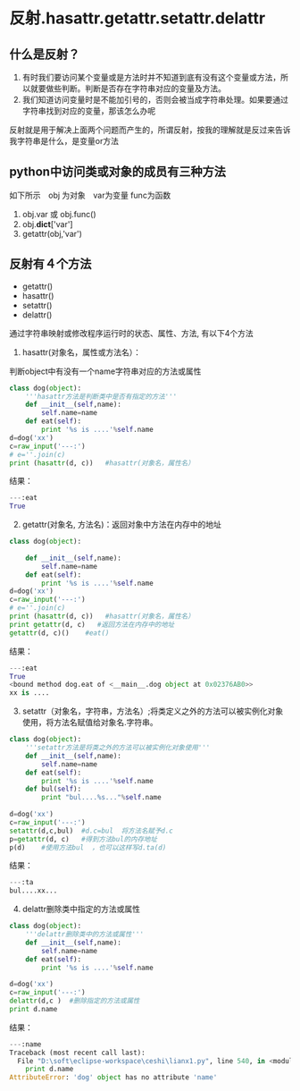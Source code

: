 # 反射.hasattr.getattr.setattr.delattr




## 什么是反射？
1. 有时我们要访问某个变量或是方法时并不知道到底有没有这个变量或方法，所以就要做些判断。判断是否存在字符串对应的变量及方法。
2. 我们知道访问变量时是不能加引号的，否则会被当成字符串处理。如果要通过字符串找到对应的变量，那该怎么办呢

反射就是用于解决上面两个问题而产生的，所谓反射，按我的理解就是反过来告诉我字符串是什么，是变量or方法





## python中访问类或对象的成员有三种方法
如下所示　obj 为对象　var为变量 func为函数
1. obj.var 或 obj.func()
2. obj.__dict__['var']
3. getattr(obj,'var')




## 反射有４个方法　
* getattr()
* hasattr()
* setattr()
* delattr()


通过字符串映射或修改程序运行时的状态、属性、方法, 有以下4个方法

1. hasattr(对象名，属性或方法名）：

判断object中有没有一个name字符串对应的方法或属性
```py
class dog(object):
    '''hasattr方法是判断类中是否有指定的方法'''
    def __init__(self,name):
        self.name=name
    def eat(self):
        print '%s is ....'%self.name
d=dog('xx')
c=raw_input('---:')
# e=''.join(c)
print (hasattr(d, c))   #hasattr(对象名，属性名）
```
结果：
```py
---:eat
True
```


2. getattr(对象名, 方法名)：返回对象中方法在内存中的地址
```py
class dog(object):
     
    def __init__(self,name):
        self.name=name
    def eat(self):
        print '%s is ....'%self.name
d=dog('xx')
c=raw_input('---:')
# e=''.join(c)
print (hasattr(d, c))   #hasattr(对象名，属性名）
print getattr(d, c)   #返回方法在内存中的地址
getattr(d, c)()    #eat()
```
结果：
```py
---:eat
True
<bound method dog.eat of <__main__.dog object at 0x02376AB0>>
xx is ....
```


3. setattr（对象名，字符串，方法名）;将类定义之外的方法可以被实例化对象使用，将方法名赋值给对象名.字符串。
```py
class dog(object):
    '''setattr方法是将类之外的方法可以被实例化对象使用'''
    def __init__(self,name):
        self.name=name
    def eat(self):
        print '%s is ....'%self.name
    def bul(self):
        print "bul....%s..."%self.name
    
d=dog('xx')
c=raw_input('---:')
setattr(d,c,bul)  #d.c=bul  将方法名赋予d.c
p=getattr(d, c)   #得到方法bul的内存地址
p(d)    #使用方法bul  ，也可以这样写d.ta(d)
```
结果：
```py
---:ta
bul....xx...
```


4. delattr删除类中指定的方法或属性
```py
class dog(object):
    '''delattr删除类中的方法或属性'''
    def __init__(self,name):
        self.name=name
    def eat(self):
        print '%s is ....'%self.name
 
d=dog('xx')
c=raw_input('---:')
delattr(d,c )  #删除指定的方法或属性
print d.name
```
结果：
```py
---:name
Traceback (most recent call last):
  File "D:\soft\eclipse-workspace\ceshi\lianx1.py", line 540, in <module>
    print d.name
AttributeError: 'dog' object has no attribute 'name'
```
